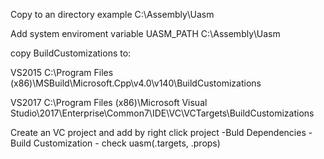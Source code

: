 
Copy to an directory example C:\Assembly\Uasm

Add system enviroment variable UASM_PATH C:\Assembly\Uasm

copy BuildCustomizations to:

VS2015 C:\Program Files (x86)\MSBuild\Microsoft.Cpp\v4.0\v140\BuildCustomizations

VS2017 C:\Program Files (x86)\Microsoft Visual Studio\2017\Enterprise\Common7\IDE\VC\VCTargets\BuildCustomizations

Create an VC project and add by right click project -Buld Dependencies - Build Customization -  check uasm(.targets, .props)